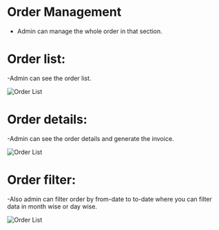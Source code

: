 # Order Management

- Admin can manage the whole order in that section.

# Order list:

-Admin can see the order list. 

![Order List](/screenshots/order-list.png)

# Order details:

-Admin can see the order details and generate the invoice.

![Order List](/screenshots/order-view.png)

# Order filter:

-Also admin can filter order by from-date to to-date where
you can filter data in month wise or day wise.

![Order List](/screenshots/order-search.png)